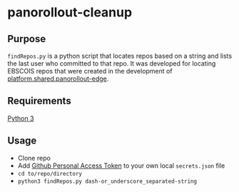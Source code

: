 # panorollout-cleanup

## Purpose

`findRepos.py` is a python script that locates repos based on a string and lists the last user who committed to that repo. It was developed for locating EBSCOIS repos that were created in the development of [platform.shared.panorollout-edge](https://github.com/EBSCOIS/platform.shared.panorollout-edge).

## Requirements

[Python 3](https://www.python.org/downloads/)

## Usage

- Clone repo
- Add [Github Personal Access Token](https://docs.github.com/en/authentication/keeping-your-account-and-data-secure/creating-a-personal-access-token) to your own local `secrets.json` file
- `cd to/repo/directory`
- `python3 findRepos.py dash-or_underscore_separated-string`
